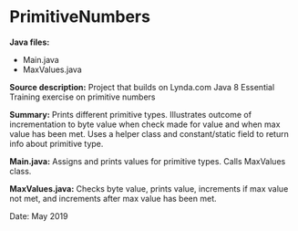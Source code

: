 # PrimitiveNumbers

**Java files:**
* Main.java
* MaxValues.java

**Source description:** Project that builds on Lynda.com Java 8 Essential Training exercise on primitive numbers

**Summary:** Prints different primitive types. Illustrates outcome of incrementation to byte value when check made for value and when max value has been met. Uses a helper class and constant/static field to return info about primitive type.

**Main.java:** Assigns and prints values for primitive types. Calls MaxValues class.

**MaxValues.java:** Checks byte value, prints value, increments if max value not met, and increments after max value has been met. 

Date: May 2019